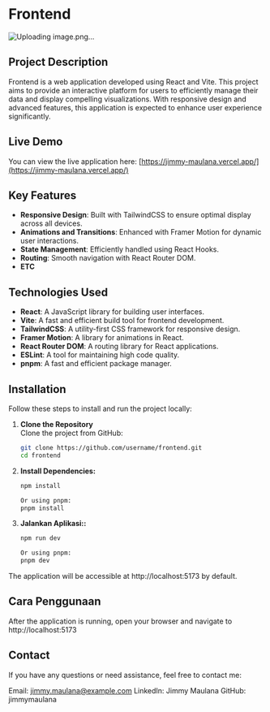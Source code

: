 # Frontend

![Uploading image.png…]()


## Project Description

Frontend is a web application developed using React and Vite. This project aims to provide an interactive platform for users to efficiently manage their data and display compelling visualizations. With responsive design and advanced features, this application is expected to enhance user experience significantly.

## Live Demo

You can view the live application here: [https://jimmy-maulana.vercel.app/](https://jimmy-maulana.vercel.app/)

## Key Features

- **Responsive Design**: Built with TailwindCSS to ensure optimal display across all devices.
- **Animations and Transitions**: Enhanced with Framer Motion for dynamic user interactions.
- **State Management**: Efficiently handled using React Hooks.
- **Routing**: Smooth navigation with React Router DOM.
- **ETC**

## Technologies Used

- **React**: A JavaScript library for building user interfaces.
- **Vite**: A fast and efficient build tool for frontend development.
- **TailwindCSS**: A utility-first CSS framework for responsive design.
- **Framer Motion**: A library for animations in React.
- **React Router DOM**: A routing library for React applications.
- **ESLint**: A tool for maintaining high code quality.
- **pnpm**: A fast and efficient package manager.

## Installation

Follow these steps to install and run the project locally:

1. **Clone the Repository**  
   Clone the project from GitHub:
   ```bash
   git clone https://github.com/username/frontend.git
   cd frontend

2. **Install Dependencies:**
   ```bash
   npm install
   
   Or using pnpm:
   pnpm install

3. **Jalankan Aplikasi::**
   ```bash
   npm run dev

   Or using pnpm:
   pnpm dev
   
The application will be accessible at http://localhost:5173 by default.
   
## Cara Penggunaan
After the application is running, open your browser and navigate to http://localhost:5173

## Contact
If you have any questions or need assistance, feel free to contact me:

Email: jimmy.maulana@example.com
LinkedIn: Jimmy Maulana
GitHub: jimmymaulana
